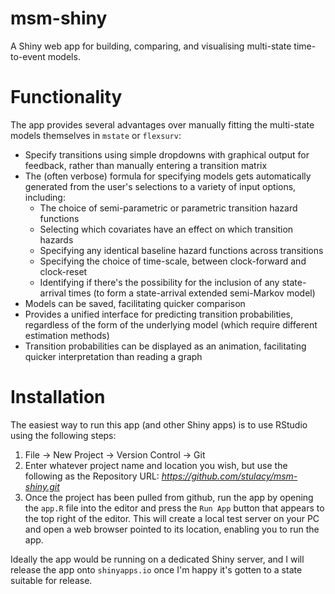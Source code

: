# msm-shiny
A Shiny web app for building, comparing, and visualising multi-state time-to-event models. 

# Functionality

The app provides several advantages over manually fitting the multi-state models themselves in `mstate` or `flexsurv`:

  - Specify transitions using simple dropdowns with graphical output for feedback, rather than manually entering a transition matrix
  - The (often verbose) formula for specifying models gets automatically generated from the user's selections to a variety of input options, including:
    - The choice of semi-parametric or parametric transition hazard functions
    - Selecting which covariates have an effect on which transition hazards
    - Specifying any identical baseline hazard functions across transitions
    - Specifying the choice of time-scale, between clock-forward and clock-reset
    - Identifying if there's the possibility for the inclusion of any state-arrival times (to form a state-arrival extended semi-Markov model)
  - Models can be saved, facilitating quicker comparison
  - Provides a unified interface for predicting transition probabilities, regardless of the form of the underlying model (which require different estimation methods)
  - Transition probabilities can be displayed as an animation, facilitating quicker interpretation than reading a graph

# Installation

The easiest way to run this app (and other Shiny apps) is to use RStudio using the following steps:

  1. File -> New Project -> Version Control -> Git
  2. Enter whatever project name and location you wish, but use the following as the Repository URL: *https://github.com/stulacy/msm-shiny.git*
  3. Once the project has been pulled from github, run the app by opening the `app.R` file into the editor and press the `Run App` button that appears to the top right of the editor. This will create a local test server on your PC and open a web browser pointed to its location, enabling you to run the app.

Ideally the app would be running on a dedicated Shiny server, and I will release the app onto `shinyapps.io` once I'm happy it's gotten to a state suitable for release.
